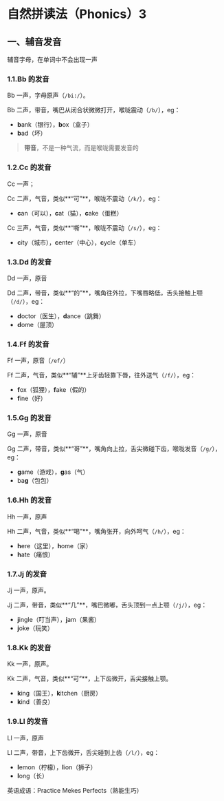 # 自然拼读法（Phonics）3

## 一、辅音发音

辅音字母，在单词中不会出现一声

### 1.1.Bb 的发音

Bb 一声，字母原声（`/bi:/`）。

Bb 二声，带音，嘴巴从闭合状微微打开，喉咙震动（`/b/`），eg：

- **b**ank（银行），**b**ox（盒子）
- **b**ad（坏）

> **带音**，不是一种气流，而是喉咙需要发音的

### 1.2.Cc 的发音

Cc 一声；

Cc 二声，气音，类似**“可”**，喉咙不震动（`/k/`），eg：

- **c**an（可以），**c**at（猫），**c**ake（蛋糕）

Cc 三声，气音，类似**“嘶”**，喉咙不震动（`/s/`），eg：

- **c**ity（城市），**c**enter（中心），**c**ycle（单车）

### 1.3.Dd 的发音

Dd 一声，原音

Dd 二声，带音，类似**“的”**，嘴角往外拉，下嘴唇略低，舌头接触上颚（`/d/`），eg：

- **d**octor（医生），**d**ance（跳舞）
- **d**ome（屋顶）

### 1.4.Ff 的发音

Ff 一声，原音（`/ef/`）

Ff 二声，气音，类似**“辅”**上牙齿轻靠下唇，往外送气（`/f/`），eg：

- **f**ox（狐狸），**f**ake（假的）
- **f**ine（好）

### 1.5.Gg 的发音

Gg 一声，原音

Gg 二声，带音，类似**“哥”**，嘴角向上拉，舌尖微碰下齿，喉咙发音（`/g/`），eg：

- **g**ame（游戏），**g**as（气）
- ba**g**（包包）

### 1.6.Hh 的发音

Hh 一声，原声

Hh 二声，气音，类似**“喝”**，嘴角张开，向外呵气（`/h/`），eg：

- **h**ere（这里），**h**ome（家）
- **h**ate（痛恨）

### 1.7.Jj 的发音

Jj 一声，原声。

Jj 二声，带音，类似**“几”**，嘴巴微嘟，舌头顶到一点上颚（`/j/`），eg：

- **j**ingle（叮当声），**j**am（果酱）
- **j**oke（玩笑）

### 1.8.Kk 的发音

Kk 一声，原声。

Kk 二声，气音，类似**“可”**，上下齿微开，舌尖接触上颚。

- **k**ing（国王），**k**itchen（厨房）
- **k**ind（善良）

### 1.9.Ll 的发音

Ll 一声，原声

Ll 二声，带音，上下齿微开，舌尖碰到上齿（`/l/`），eg：

- **l**emon（柠檬），**l**ion（狮子）
- **l**ong（长）

英语成语：Practice Mekes Perfects（熟能生巧）
